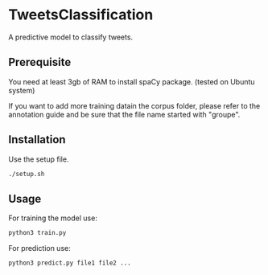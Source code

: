 # TweetsClassification

A predictive model to classify tweets.

## Prerequisite
You need at least 3gb of RAM to install spaCy package.
(tested on Ubuntu system)


If you want to add more training datain the corpus folder, please refer to the annotation guide and be sure that the file name started with "groupe".

## Installation

Use the setup file.

```bash
./setup.sh
```

## Usage

For training the model use:

```python
python3 train.py
```

For prediction use:

```python
python3 predict.py file1 file2 ...
```
